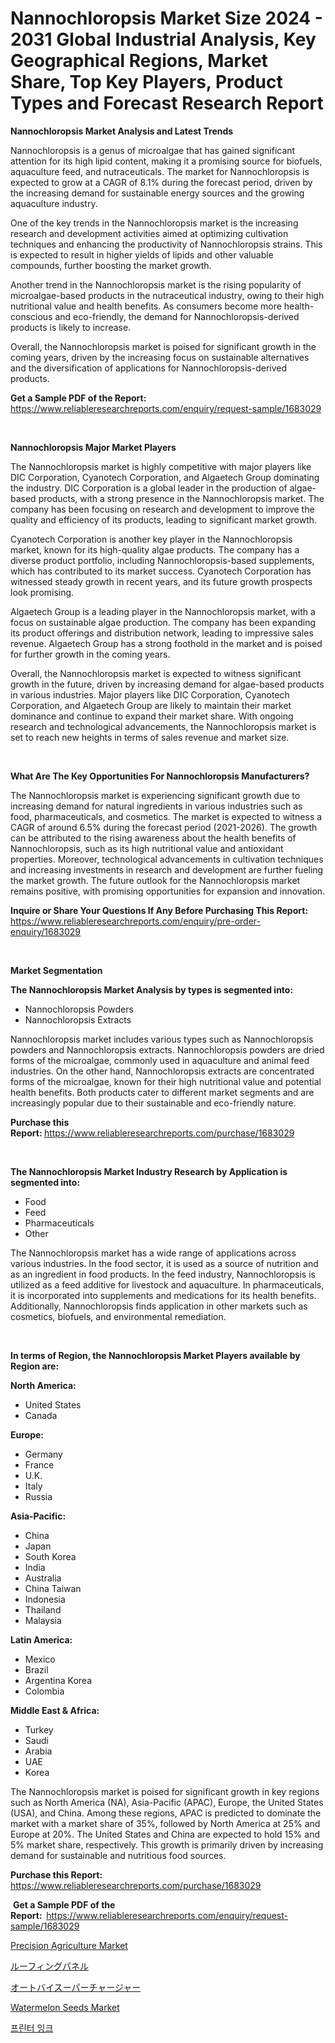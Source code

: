<p><h1>Nannochloropsis Market Size 2024 - 2031 Global Industrial Analysis, Key Geographical Regions, Market Share, Top Key Players, Product Types and Forecast Research Report</h1></p><p><strong>Nannochloropsis Market Analysis and Latest Trends</strong></p>
<p><p>Nannochloropsis is a genus of microalgae that has gained significant attention for its high lipid content, making it a promising source for biofuels, aquaculture feed, and nutraceuticals. The market for Nannochloropsis is expected to grow at a CAGR of 8.1% during the forecast period, driven by the increasing demand for sustainable energy sources and the growing aquaculture industry.</p><p>One of the key trends in the Nannochloropsis market is the increasing research and development activities aimed at optimizing cultivation techniques and enhancing the productivity of Nannochloropsis strains. This is expected to result in higher yields of lipids and other valuable compounds, further boosting the market growth.</p><p>Another trend in the Nannochloropsis market is the rising popularity of microalgae-based products in the nutraceutical industry, owing to their high nutritional value and health benefits. As consumers become more health-conscious and eco-friendly, the demand for Nannochloropsis-derived products is likely to increase.</p><p>Overall, the Nannochloropsis market is poised for significant growth in the coming years, driven by the increasing focus on sustainable alternatives and the diversification of applications for Nannochloropsis-derived products.</p></p>
<p><strong>Get a Sample PDF of the Report:&nbsp;</strong> <a href="https://www.reliableresearchreports.com/enquiry/request-sample/1683029">https://www.reliableresearchreports.com/enquiry/request-sample/1683029</a></p>
<p>&nbsp;</p>
<p><strong>Nannochloropsis Major Market Players</strong></p>
<p><p>The Nannochloropsis market is highly competitive with major players like DIC Corporation, Cyanotech Corporation, and Algaetech Group dominating the industry. DIC Corporation is a global leader in the production of algae-based products, with a strong presence in the Nannochloropsis market. The company has been focusing on research and development to improve the quality and efficiency of its products, leading to significant market growth.</p><p>Cyanotech Corporation is another key player in the Nannochloropsis market, known for its high-quality algae products. The company has a diverse product portfolio, including Nannochloropsis-based supplements, which has contributed to its market success. Cyanotech Corporation has witnessed steady growth in recent years, and its future growth prospects look promising.</p><p>Algaetech Group is a leading player in the Nannochloropsis market, with a focus on sustainable algae production. The company has been expanding its product offerings and distribution network, leading to impressive sales revenue. Algaetech Group has a strong foothold in the market and is poised for further growth in the coming years.</p><p>Overall, the Nannochloropsis market is expected to witness significant growth in the future, driven by increasing demand for algae-based products in various industries. Major players like DIC Corporation, Cyanotech Corporation, and Algaetech Group are likely to maintain their market dominance and continue to expand their market share. With ongoing research and technological advancements, the Nannochloropsis market is set to reach new heights in terms of sales revenue and market size.</p></p>
<p>&nbsp;</p>
<p><strong>What Are The Key Opportunities For Nannochloropsis Manufacturers?</strong></p>
<p><p>The Nannochloropsis market is experiencing significant growth due to increasing demand for natural ingredients in various industries such as food, pharmaceuticals, and cosmetics. The market is expected to witness a CAGR of around 6.5% during the forecast period (2021-2026). The growth can be attributed to the rising awareness about the health benefits of Nannochloropsis, such as its high nutritional value and antioxidant properties. Moreover, technological advancements in cultivation techniques and increasing investments in research and development are further fueling the market growth. The future outlook for the Nannochloropsis market remains positive, with promising opportunities for expansion and innovation.</p></p>
<p><strong>Inquire or Share Your Questions If Any Before Purchasing This Report:</strong> <a href="https://www.reliableresearchreports.com/enquiry/pre-order-enquiry/1683029">https://www.reliableresearchreports.com/enquiry/pre-order-enquiry/1683029</a></p>
<p>&nbsp;</p>
<p><strong>Market Segmentation</strong></p>
<p><strong>The Nannochloropsis Market Analysis by types is segmented into:</strong></p>
<p><ul><li>Nannochloropsis Powders</li><li>Nannochloropsis Extracts</li></ul></p>
<p><p>Nannochloropsis market includes various types such as Nannochloropsis powders and Nannochloropsis extracts. Nannochloropsis powders are dried forms of the microalgae, commonly used in aquaculture and animal feed industries. On the other hand, Nannochloropsis extracts are concentrated forms of the microalgae, known for their high nutritional value and potential health benefits. Both products cater to different market segments and are increasingly popular due to their sustainable and eco-friendly nature.</p></p>
<p><strong>Purchase this Report:&nbsp;</strong><a href="https://www.reliableresearchreports.com/purchase/1683029">https://www.reliableresearchreports.com/purchase/1683029</a></p>
<p>&nbsp;</p>
<p><strong>The Nannochloropsis Market Industry Research by Application is segmented into:</strong></p>
<p><ul><li>Food</li><li>Feed</li><li>Pharmaceuticals</li><li>Other</li></ul></p>
<p><p>The Nannochloropsis market has a wide range of applications across various industries. In the food sector, it is used as a source of nutrition and as an ingredient in food products. In the feed industry, Nannochloropsis is utilized as a feed additive for livestock and aquaculture. In pharmaceuticals, it is incorporated into supplements and medications for its health benefits. Additionally, Nannochloropsis finds application in other markets such as cosmetics, biofuels, and environmental remediation.</p></p>
<p>&nbsp;</p>
<p><strong>In terms of Region, the Nannochloropsis Market Players available by Region are:</strong></p>
<p>
    <p> <strong> North America: </strong>
        <ul>
            <li>United States</li>
            <li>Canada</li>
        </ul>
        </p> 
    <p> <strong> Europe: </strong>
        <ul>
            <li>Germany</li>
            <li>France</li>
            <li>U.K.</li>
            <li>Italy</li>
            <li>Russia</li>
        </ul>
        </p> 
    <p> <strong> Asia-Pacific: </strong>
        <ul>
            <li>China</li>
            <li>Japan</li>
            <li>South Korea</li>
            <li>India</li>
            <li>Australia</li>
            <li>China Taiwan</li>
            <li>Indonesia</li>
            <li>Thailand</li>
            <li>Malaysia</li>
        </ul>
        </p> 
    <p> <strong> Latin America: </strong>
        <ul>
            <li>Mexico</li>
            <li>Brazil</li>
            <li>Argentina Korea</li>
            <li>Colombia</li>
        </ul>
        </p> 
    <p> <strong> Middle East & Africa: </strong>
        <ul>
            <li>Turkey</li>
            <li>Saudi</li>
            <li>Arabia</li>
            <li>UAE</li>
            <li>Korea</li>
        </ul>
    </p>
    </p>
<p><p>The Nannochloropsis market is poised for significant growth in key regions such as North America (NA), Asia-Pacific (APAC), Europe, the United States (USA), and China. Among these regions, APAC is predicted to dominate the market with a market share of 35%, followed by North America at 25% and Europe at 20%. The United States and China are expected to hold 15% and 5% market share, respectively. This growth is primarily driven by increasing demand for sustainable and nutritious food sources.</p></p>
<p><strong>Purchase this Report: </strong><a href="https://www.reliableresearchreports.com/purchase/1683029">https://www.reliableresearchreports.com/purchase/1683029</a></p>
<p>&nbsp;<strong>Get a Sample PDF of the Report:&nbsp;&nbsp;</strong><a href="https://www.reliableresearchreports.com/enquiry/request-sample/1683029">https://www.reliableresearchreports.com/enquiry/request-sample/1683029</a></p>
<p><strong></strong></p>
<p><p><a href="https://github.com/dimitrishawkinswaynenp91rgz/Market-Research-Report-List-1/blob/main/precision-agriculture-market.md">Precision Agriculture Market</a></p><p><a href="https://medium.com/@leilaniwyman2021/%E5%B1%8B%E6%A0%B9%E3%83%91%E3%83%8D%E3%83%AB%E5%B8%82%E5%A0%B4-%E7%AB%B6%E4%BA%89%E5%88%86%E6%9E%90-%E5%B8%82%E5%A0%B4%E3%83%88%E3%83%AC%E3%83%B3%E3%83%89-2031%E5%B9%B4%E3%81%BE%E3%81%A7%E3%81%AE%E4%BA%88%E6%B8%AC-8fe14de9a95a">ルーフィングパネル</a></p><p><a href="https://medium.com/@leilaniwyman2021/%E3%83%90%E3%82%A4%E3%82%AF%E7%94%A8%E3%82%B9%E3%83%BC%E3%83%91%E3%83%BC%E3%83%81%E3%83%A3%E3%83%BC%E3%82%B8%E3%83%A3%E3%83%BC%E3%83%9E%E3%83%BC%E3%82%B1%E3%83%83%E3%83%88%E3%81%AE%E5%88%86%E6%9E%90-%E3%82%B0%E3%83%AD%E3%83%BC%E3%83%90%E3%83%AB%E7%94%A3%E6%A5%AD%E3%81%AE%E5%B1%95%E6%9C%9B%E3%81%A8%E4%BA%88%E6%B8%AC-2024%E5%B9%B4%E3%81%8B%E3%82%892031%E5%B9%B4-dc63de4dcf8f">オートバイスーパーチャージャー</a></p><p><a href="https://github.com/changoleonlaverguenzanoexiste/Market-Research-Report-List-2/blob/main/watermelon-seeds-market.md">Watermelon Seeds Market</a></p><p><a href="https://medium.com/@sdc11954/%ED%94%84%EB%A6%B0%ED%84%B0-%EC%9E%89%ED%81%AC-%EC%8B%9C%EC%9E%A5-%EB%B6%84%EC%84%9D-%EA%B8%80%EB%A1%9C%EB%B2%8C-%EC%82%B0%EC%97%85-%EC%A0%84%EB%A7%9D-%EB%B0%8F-%EC%98%88%EC%B8%A1-2024%EB%85%84%EB%B6%80%ED%84%B0-2031%EB%85%84%EA%B9%8C%EC%A7%80-97b79171c16e">프린터 잉크</a></p></p>